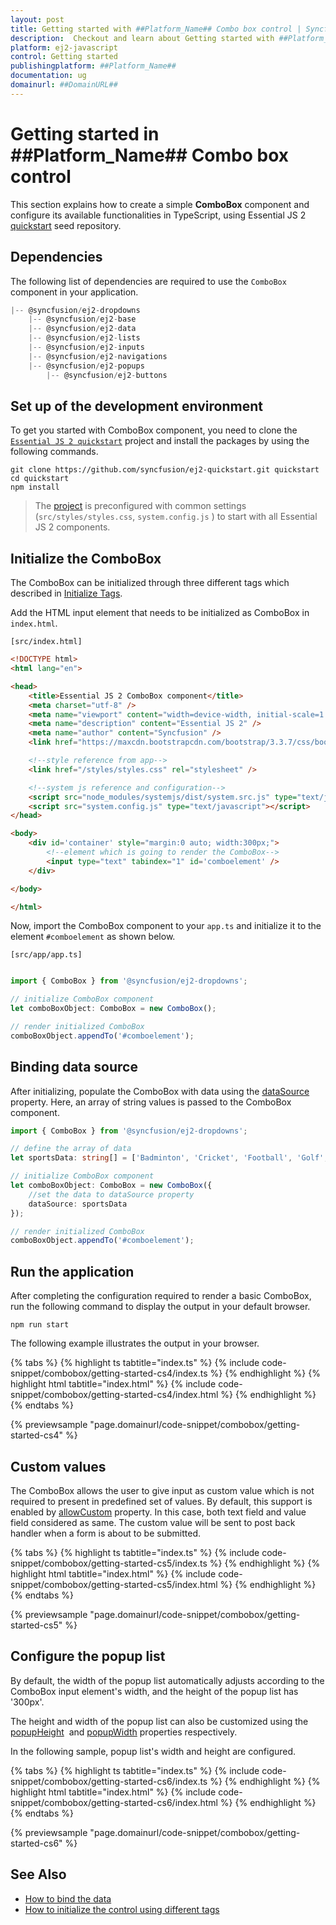 ```yaml
---
layout: post
title: Getting started with ##Platform_Name## Combo box control | Syncfusion
description:  Checkout and learn about Getting started with ##Platform_Name## Combo box control of Syncfusion Essential JS 2 and more details.
platform: ej2-javascript
control: Getting started 
publishingplatform: ##Platform_Name##
documentation: ug
domainurl: ##DomainURL##
---
```


# Getting started in ##Platform_Name## Combo box control

This section explains how to create a simple **ComboBox** component and configure its available functionalities in TypeScript, using Essential JS 2 [quickstart](https://github.com/syncfusion/ej2-quickstart.git) seed repository.

## Dependencies

The following list of dependencies are required to use the `ComboBox` component in your application.

```javascript
|-- @syncfusion/ej2-dropdowns
    |-- @syncfusion/ej2-base
    |-- @syncfusion/ej2-data
    |-- @syncfusion/ej2-lists
    |-- @syncfusion/ej2-inputs
    |-- @syncfusion/ej2-navigations
    |-- @syncfusion/ej2-popups
        |-- @syncfusion/ej2-buttons
```

## Set up of the development environment

To get you started with ComboBox component, you need to clone the [`Essential JS 2 quickstart`](https://github.com/syncfusion/ej2-quickstart.git) project and install the packages by using the following commands.

```
git clone https://github.com/syncfusion/ej2-quickstart.git quickstart
cd quickstart
npm install
```

> The [project](https://github.com/syncfusion/ej2-quickstart.git) is preconfigured with common settings (`src/styles/styles.css`, `system.config.js` ) to start with all Essential JS 2 components.

## Initialize the ComboBox

The ComboBox can be initialized through three different tags which described in [Initialize Tags](./tags).

Add the HTML input element that needs to be initialized as ComboBox in `index.html`.

`[src/index.html]`

```html
<!DOCTYPE html>
<html lang="en">

<head>
    <title>Essential JS 2 ComboBox component</title>
    <meta charset="utf-8" />
    <meta name="viewport" content="width=device-width, initial-scale=1.0, user-scalable=no" />
    <meta name="description" content="Essential JS 2" />
    <meta name="author" content="Syncfusion" />
    <link href="https://maxcdn.bootstrapcdn.com/bootstrap/3.3.7/css/bootstrap.min.css" rel="stylesheet" />

    <!--style reference from app-->
    <link href="/styles/styles.css" rel="stylesheet" />

    <!--system js reference and configuration-->
    <script src="node_modules/systemjs/dist/system.src.js" type="text/javascript"></script>
    <script src="system.config.js" type="text/javascript"></script>
</head>

<body>
    <div id='container' style="margin:0 auto; width:300px;">
        <!--element which is going to render the ComboBox-->
        <input type="text" tabindex="1" id='comboelement' />
    </div>

</body>

</html>
```

Now, import the  ComboBox component to your `app.ts` and initialize it to the element `#comboelement` as shown below.

`[src/app/app.ts]`

```ts

import { ComboBox } from '@syncfusion/ej2-dropdowns';

// initialize ComboBox component
let comboBoxObject: ComboBox = new ComboBox();

// render initialized ComboBox
comboBoxObject.appendTo('#comboelement');

```

## Binding data source

After initializing, populate the ComboBox with data using the [dataSource](https://ej2.syncfusion.com/documentation/api/combo-box/#datasource) property. Here, an array of string values is passed to the ComboBox component.

```ts
import { ComboBox } from '@syncfusion/ej2-dropdowns';

// define the array of data
let sportsData: string[] = ['Badminton', 'Cricket', 'Football', 'Golf', 'Tennis'];

// initialize ComboBox component
let comboBoxObject: ComboBox = new ComboBox({
    //set the data to dataSource property
    dataSource: sportsData
});

// render initialized ComboBox
comboBoxObject.appendTo('#comboelement');
```

## Run the application

After completing the configuration required to render a basic ComboBox, run the following command to display the output in your default browser.

```
npm run start
```

The following example illustrates the output in your browser.

{% tabs %}
{% highlight ts tabtitle="index.ts" %}
{% include code-snippet/combobox/getting-started-cs4/index.ts %}
{% endhighlight %}
{% highlight html tabtitle="index.html" %}
{% include code-snippet/combobox/getting-started-cs4/index.html %}
{% endhighlight %}
{% endtabs %}
          
{% previewsample "page.domainurl/code-snippet/combobox/getting-started-cs4" %}

## Custom values

The ComboBox allows the user to give input as custom value which is not required to present in predefined set of values. By default, this support is enabled by [allowCustom](https://ej2.syncfusion.com/documentation/api/combo-box/#allowcustom) property. In this case, both text field and value field considered as same.
The custom value will be sent to post back handler when a form is about to be submitted.

{% tabs %}
{% highlight ts tabtitle="index.ts" %}
{% include code-snippet/combobox/getting-started-cs5/index.ts %}
{% endhighlight %}
{% highlight html tabtitle="index.html" %}
{% include code-snippet/combobox/getting-started-cs5/index.html %}
{% endhighlight %}
{% endtabs %}
          
{% previewsample "page.domainurl/code-snippet/combobox/getting-started-cs5" %}

## Configure the popup list

By default, the width of the popup list automatically adjusts according to the ComboBox input element's width, and the height of the popup list has '300px'.

The height and width of the popup list can also be customized using the [popupHeight](https://ej2.syncfusion.com/documentation/api/combo-box/#popupheight) &nbsp;and [popupWidth](https://ej2.syncfusion.com/documentation/api/combo-box/#popupwidth) properties respectively.

In the following sample, popup list's width and height are configured.

{% tabs %}
{% highlight ts tabtitle="index.ts" %}
{% include code-snippet/combobox/getting-started-cs6/index.ts %}
{% endhighlight %}
{% highlight html tabtitle="index.html" %}
{% include code-snippet/combobox/getting-started-cs6/index.html %}
{% endhighlight %}
{% endtabs %}
          
{% previewsample "page.domainurl/code-snippet/combobox/getting-started-cs6" %}

## See Also

* [How to bind the data](./data-binding)
* [How to initialize the control using different tags](./tags)